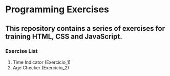# Programming Exercises
## This repository contains a series of exercises for training HTML, CSS and JavaScript.
### Exercise List

1. Time Indicator (Exercicio_1)
2. Age Checker (Exercicio_2)
